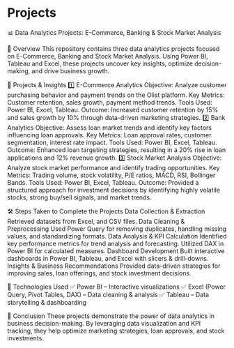 # Projects
📊 Data Analytics Projects: E-Commerce, Banking & Stock Market Analysis

🚀 Overview
This repository contains three data analytics projects focused on E-Commerce, Banking and Stock Market Analysis. Using Power BI, Tableau and Excel, these projects uncover key insights, optimize decision-making, and drive business growth.

📌 Projects & Insights
1️⃣ E-Commerce Analytics
Objective: Analyze customer purchasing behavior and payment trends on the Olist platform.
Key Metrics: Customer retention, sales growth, payment method trends.
Tools Used: Power BI, Excel, Tableau.
Outcome: Increased customer retention by 15% and sales growth by 10% through data-driven marketing strategies.
2️⃣ Bank Analytics
Objective: Assess loan market trends and identify key factors influencing loan approvals.
Key Metrics: Loan approval rates, customer segmentation, interest rate impact.
Tools Used: Power BI, Excel, Tableau.
Outcome: Enhanced loan targeting strategies, resulting in a 20% rise in loan applications and 12% revenue growth.
3️⃣ Stock Market Analysis
Objective: Analyze stock market performance and identify trading opportunities.
Key Metrics: Trading volume, stock volatility, P/E ratios, MACD, RSI, Bollinger Bands.
Tools Used: Power BI, Excel, Tableau.
Outcome: Provided a structured approach for investment decisions by identifying highly volatile stocks, strong buy/sell signals, and market trends.

🛠️ Steps Taken to Complete the Projects
Data Collection & Extraction
Retrieved datasets from Excel, and CSV files.
Data Cleaning & Preprocessing
Used Power Query for removing duplicates, handling missing values, and standardizing formats.
Data Analysis & KPI Calculation
Identified key performance metrics for trend analysis and forecasting.
Utilized DAX in Power BI for calculated measures.
Dashboard Development
Built interactive dashboards in Power BI, Tableau, and Excel with slicers & drill-downs.
Insights & Business Recommendations
Provided data-driven strategies for improving sales, loan offerings, and stock investment decisions.

📌 Technologies Used
✅ Power BI – Interactive visualizations
✅ Excel (Power Query, Pivot Tables, DAX) – Data cleaning & analysis
✅ Tableau – Data storytelling & dashboarding


📢 Conclusion
These projects demonstrate the power of data analytics in business decision-making. By leveraging data visualization and KPI tracking, they help optimize marketing strategies, loan approvals, and stock investments.
